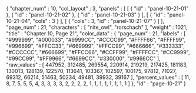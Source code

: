 {
  "chapter_num" : 10,
  "col_layout" : 3,
  "panels" : [
    [
      {
        "id" : "panel-10-21-01"
      },
      {
        "id" : "panel-10-21-02"
      },
      {
        "id" : "panel-10-21-03"
      }
    ],
    [
      {
        "id" : "panel-10-21-04",
        "cols" : 3
      }
    ],
    [
      {
        "cols" : 3,
        "id" : "panel-10-21-07"
      }
    ]
  ],
  "page_num" : 21,
  "characters" : [
    "nite_owl",
    "rorschach"
  ],
  "weight" : 1021,
  "title" : "Chapter 10, Page 21",
  "color_data" : {
    "page_num" : 21,
    "labels" : [
      "#999999",
      "#000033",
      "#9999CC",
      "#CCCC99",
      "#FFFF66",
      "#FFFF99",
      "#996699",
      "#FFCC33",
      "#669999",
      "#FFCC99",
      "#666666",
      "#333333",
      "#CCCCCC",
      "#666699",
      "#FFCC66",
      "#CCFF99",
      "#FFFFCC",
      "#CC9999",
      "#99CC99",
      "#FF9966",
      "#6699CC",
      "#330000",
      "#9966CC"
    ],
    "raw_values" : [
      447952,
      312485,
      269554,
      220914,
      219219,
      217425,
      181183,
      130013,
      128139,
      122570,
      113641,
      103367,
      102597,
      100175,
      97812,
      71027,
      69312,
      66214,
      51463,
      50234,
      49481,
      39932,
      39167
    ],
    "percent_values" : [
      11,
      8,
      7,
      5,
      5,
      5,
      4,
      3,
      3,
      3,
      3,
      2,
      2,
      2,
      2,
      1,
      1,
      1,
      1,
      1,
      1,
      1,
      1
    ]
  },
  "id" : "page-10-21"
}
